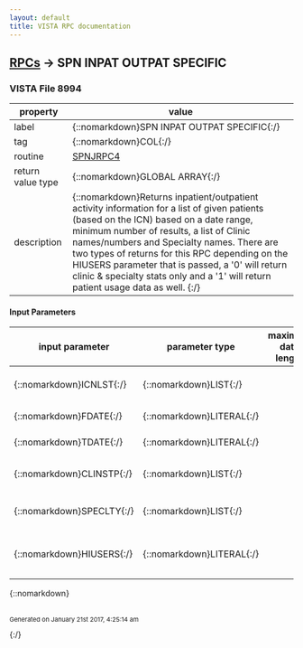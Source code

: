 ```yaml
---
layout: default
title: VISTA RPC documentation
---
```




## [RPCs](TableOfContent.md) &#8594; SPN INPAT OUTPAT SPECIFIC 



### VISTA File 8994 


 property | value 
--- | --- 
 label | {::nomarkdown}SPN INPAT OUTPAT SPECIFIC{:/}
 tag | {::nomarkdown}COL{:/}
 routine | [SPNJRPC4](http://code.osehra.org/dox/Routine_SPNJRPC4_source.html)
 return value type | {::nomarkdown}GLOBAL ARRAY{:/}
 description | {::nomarkdown}Returns inpatient/outpatient activity information for a list of given patients (based on the ICN) based on a date range, minimum number of results, a list of Clinic names/numbers and Specialty names.  There are two types of returns for this RPC depending on the HIUSERS parameter that is passed, a '0' will return clinic & specialty stats only and a '1' will return patient usage data as well. {:/}

#### Input Parameters

| input parameter | parameter type | maximum data length | required | description | 
| --- | --- | --- | --- | --- | 
| {::nomarkdown}ICNLST{:/} | {::nomarkdown}LIST{:/} |  |  | {::nomarkdown}Patient's ICN in string format (ICN^ICN^ICN^ICN) {:/} | 
| {::nomarkdown}FDATE{:/} | {::nomarkdown}LITERAL{:/} |  |  | {::nomarkdown}Date to start search from.  {:/} | 
| {::nomarkdown}TDATE{:/} | {::nomarkdown}LITERAL{:/} |  |  | {::nomarkdown}Date to end search at.  {:/} | 
| {::nomarkdown}CLINSTP{:/} | {::nomarkdown}LIST{:/} |  |  | {::nomarkdown}List of Clinic Stops to search for.{:/} | 
| {::nomarkdown}SPECLTY{:/} | {::nomarkdown}LIST{:/} |  |  | {::nomarkdown}Type of Specialties to search for. {:/} | 
| {::nomarkdown}HIUSERS{:/} | {::nomarkdown}LITERAL{:/} |  |  | {::nomarkdown}Type of data to return: 0 - clinic & specialty stats, 1 - patient usage data. {:/} | 

{::nomarkdown} <br/><br/><p style="font-size: 11px">Generated on January 21st 2017, 4:25:14 am</p>{:/}